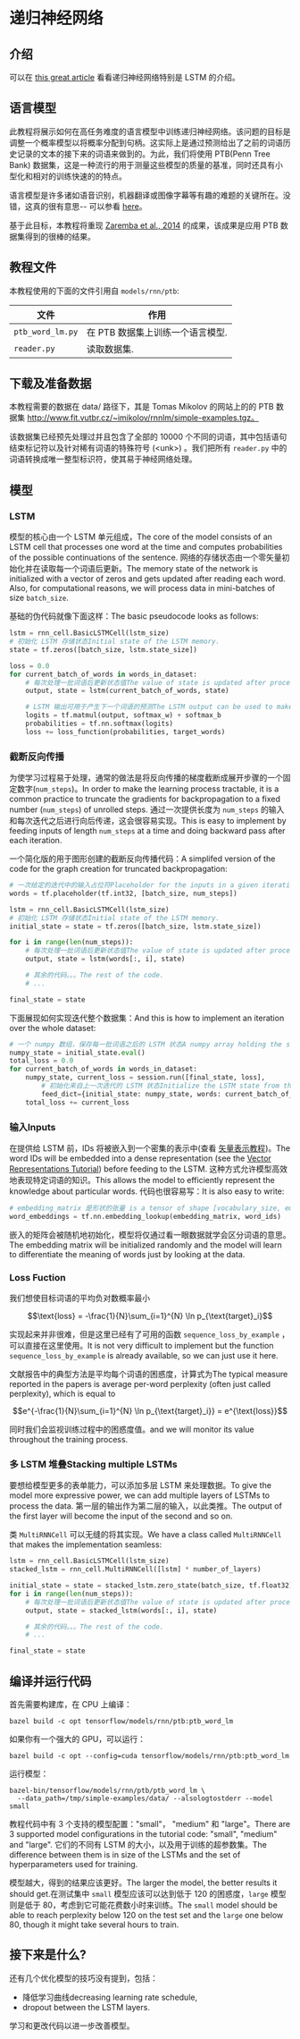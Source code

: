 # 递归神经网络 <a class="md-anchor" id="AUTOGENERATED-recurrent-neural-networks"></a>

## 介绍 <a class="md-anchor" id="AUTOGENERATED-introduction"></a>

可以在 [this great article](http://colah.github.io/posts/2015-08-Understanding-LSTMs/) 看看递归神经网络特别是 LSTM 的介绍。

## 语言模型 <a class="md-anchor" id="AUTOGENERATED-language-modeling"></a>

此教程将展示如何在高任务难度的语言模型中训练递归神经网络。该问题的目标是调整一个概率模型以将概率分配到句柄。这实际上是通过预测给出了之前的词语历史记录的文本的接下来的词语来做到的。为此，我们将使用 PTB(Penn Tree Bank) 数据集，这是一种流行的用于测量这些模型的质量的基准，同时还具有小型化和相对的训练快速的的特点。

语言模型是许多诸如语音识别，机器翻译或图像字幕等有趣的难题的关键所在。没错，这真的很有意思--
可以参看 [here](http://karpathy.github.io/2015/05/21/rnn-effectiveness/)。

基于此目标，本教程将重现 [Zaremba et al., 2014](http://arxiv.org/abs/1409.2329) 的成果，该成果是应用 PTB 数据集得到的很棒的结果。

## 教程文件 <a class="md-anchor" id="AUTOGENERATED-tutorial-files"></a>

本教程使用的下面的文件引用自 `models/rnn/ptb`:

文件 | 作用
--- | ---
`ptb_word_lm.py` | 在 PTB 数据集上训练一个语言模型.
`reader.py` | 读取数据集.

## 下载及准备数据 <a class="md-anchor" id="AUTOGENERATED-download-and-prepare-the-data"></a>

本教程需要的数据在 data/ 路径下，其是 Tomas Mikolov 的网站上的的 PTB 数据集 http://www.fit.vutbr.cz/~imikolov/rnnlm/simple-examples.tgz。

该数据集已经预先处理过并且包含了全部的 10000 个不同的词语，其中包括语句结束标记符以及针对稀有词语的特殊符号 (\<unk\>) 。我们把所有 `reader.py` 中的词语转换成唯一整型标识符，使其易于神经网络处理。

## 模型 <a class="md-anchor" id="AUTOGENERATED-the-model"></a>

### LSTM <a class="md-anchor" id="AUTOGENERATED-lstm"></a>

模型的核心由一个 LSTM 单元组成，The core of the model consists of an LSTM cell that processes one word at the
time and computes probabilities of the possible continuations of the sentence.
网络的存储状态由一个零矢量初始化并在读取每一个词语后更新。The memory state of the network is initialized with a vector of zeros and gets
updated after reading each word. Also, for computational reasons, we will
process data in mini-batches of size `batch_size`.

基础的伪代码就像下面这样：The basic pseudocode looks as follows:

```python
lstm = rnn_cell.BasicLSTMCell(lstm_size)
# 初始化 LSTM 存储状态Initial state of the LSTM memory.
state = tf.zeros([batch_size, lstm.state_size])

loss = 0.0
for current_batch_of_words in words_in_dataset:
    # 每次处理一批词语后更新状态值The value of state is updated after processing each batch of words.
    output, state = lstm(current_batch_of_words, state)

    # LSTM 输出可用于产生下一个词语的预测The LSTM output can be used to make next word predictions
    logits = tf.matmul(output, softmax_w) + softmax_b
    probabilities = tf.nn.softmax(logits)
    loss += loss_function(probabilities, target_words)
```

### 截断反向传播 <a class="md-anchor" id="AUTOGENERATED-truncated-backpropagation"></a>

为使学习过程易于处理，通常的做法是将反向传播的梯度截断成展开步骤的一个固定数字(`num_steps`)。In order to make the learning process tractable, it is a common practice to
truncate the gradients for backpropagation to a fixed number (`num_steps`)
of unrolled steps.
通过一次提供长度为 `num_steps` 的输入和每次迭代之后进行向后传递，这会很容易实现。This is easy to implement by feeding inputs of length `num_steps` at a time and
doing backward pass after each iteration.

一个简化版的用于图形创建的截断反向传播代码：A simplifed version of the code for the graph creation for truncated
backpropagation:

```python
# 一次给定的迭代中的输入占位符Placeholder for the inputs in a given iteration.
words = tf.placeholder(tf.int32, [batch_size, num_steps])

lstm = rnn_cell.BasicLSTMCell(lstm_size)
# 初始化 LSTM 存储状态Initial state of the LSTM memory.
initial_state = state = tf.zeros([batch_size, lstm.state_size])

for i in range(len(num_steps)):
    # 每次处理一批词语后更新状态值The value of state is updated after processing each batch of words.
    output, state = lstm(words[:, i], state)

    # 其余的代码。。。The rest of the code.
    # ...

final_state = state
```

下面展现如何实现迭代整个数据集：And this is how to implement an iteration over the whole dataset:

```python
# 一个 numpy 数组，保存每一批词语之后的 LSTM 状态A numpy array holding the state of LSTM after each batch of words.
numpy_state = initial_state.eval()
total_loss = 0.0
for current_batch_of_words in words_in_dataset:
    numpy_state, current_loss = session.run([final_state, loss],
        # 初始化来自上一次迭代的 LSTM 状态Initialize the LSTM state from the previous iteration.
        feed_dict={initial_state: numpy_state, words: current_batch_of_words})
    total_loss += current_loss
```

### 输入Inputs <a class="md-anchor" id="AUTOGENERATED-inputs"></a>

在提供给 LSTM 前，IDs 将被嵌入到一个密集的表示中(查看 [矢量表示教程](../../tutorials/word2vec/index.md))。The word IDs will be embedded into a dense representation (see the
[Vector Representations Tutorial](../../tutorials/word2vec/index.md)) before feeding to
the LSTM. 这种方式允许模型高效地表现特定词语的知识。This allows the model to efficiently represent the knowledge about
particular words. 代码也很容易写：It is also easy to write:

```python
# embedding_matrix 是形状的张量 is a tensor of shape [vocabulary_size, embedding size]
word_embeddings = tf.nn.embedding_lookup(embedding_matrix, word_ids)
```

嵌入的矩阵会被随机地初始化，模型将仅通过看一眼数据就学会区分词语的意思。The embedding matrix will be initialized randomly and the model will learn to
differentiate the meaning of words just by looking at the data.

### Loss Fuction <a class="md-anchor" id="AUTOGENERATED-loss-fuction"></a>

我们想使目标词语的平均负对数概率最小
```math
\text{loss} = -\frac{1}{N}\sum_{i=1}^{N} \ln p_{\text{target}_i}
```

实现起来并非很难，但是这里已经有了可用的函数 `sequence_loss_by_example` ，可以直接在这里使用。It is not very difficult to implement but the function
`sequence_loss_by_example` is already available, so we can just use it here.

文献报告中的典型方法是平均每个词语的困惑度，计算式为The typical measure reported in the papers is average per-word perplexity (often
just called perplexity), which is equal to

```math
e^{-\frac{1}{N}\sum_{i=1}^{N} \ln p_{\text{target}_i}} = e^{\text{loss}}
```

同时我们会监视训练过程中的困惑度值。and we will monitor its value throughout the training process.

### 多 LSTM 堆叠Stacking multiple LSTMs <a class="md-anchor" id="AUTOGENERATED-stacking-multiple-lstms"></a>

要想给模型更多的表单能力，可以添加多层 LSTM 来处理数据。To give the model more expressive power, we can add multiple layers of LSTMs
to process the data. 第一层的输出作为第二层的输入，以此类推。The output of the first layer will become the input of
the second and so on.

类 `MultiRNNCell` 可以无缝的将其实现。We have a class called `MultiRNNCell` that makes the implementation seamless:

```python
lstm = rnn_cell.BasicLSTMCell(lstm_size)
stacked_lstm = rnn_cell.MultiRNNCell([lstm] * number_of_layers)

initial_state = state = stacked_lstm.zero_state(batch_size, tf.float32)
for i in range(len(num_steps)):
    # 每次处理一批词语后更新状态值The value of state is updated after processing each batch of words.
    output, state = stacked_lstm(words[:, i], state)

    # 其余的代码。。。The rest of the code.
    # ...

final_state = state
```

## 编译并运行代码 <a class="md-anchor" id="AUTOGENERATED-compile-and-run-the-code"></a>

首先需要构建库，在 CPU 上编译：

```
bazel build -c opt tensorflow/models/rnn/ptb:ptb_word_lm
```

如果你有一个强大的 GPU，可以运行：

```
bazel build -c opt --config=cuda tensorflow/models/rnn/ptb:ptb_word_lm
```

运行模型：

```
bazel-bin/tensorflow/models/rnn/ptb/ptb_word_lm \
  --data_path=/tmp/simple-examples/data/ --alsologtostderr --model small
```

教程代码中有 3 个支持的模型配置："small"，
"medium" 和 "large"。There are 3 supported model configurations in the tutorial code: "small",
"medium" and "large". 它们的不同有 LSTM 的大小，以及用于训练的超参数集。The difference between them is in size of the LSTMs and
the set of hyperparameters used for training.

模型越大，得到的结果应该更好。The larger the model, the better results it should get.在测试集中 `small` 模型应该可以达到低于 120 的困惑度，`large` 模型则是低于 80，考虑到它可能花费数小时来训练。The `small` model should
be able to reach perplexity below 120 on the test set and the `large` one below
80, though it might take several hours to train.

## 接下来是什么? <a class="md-anchor" id="AUTOGENERATED-what-next-"></a>

还有几个优化模型的技巧没有提到，包括：

* 降低学习曲线decreasing learning rate schedule,
* dropout between the LSTM layers.

学习和更改代码以进一步改善模型。
